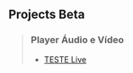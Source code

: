 
## **Projects Beta**

> ### Player Áudio e Vídeo
> - [TESTE Live](https://fcasfs-of.github.io/TECH-Free/)


